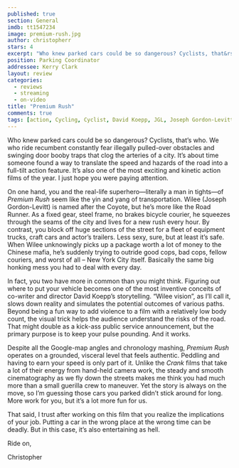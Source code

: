 ```yaml
---
published: true
section: General
imdb: tt1547234
image: premium-rush.jpg
author: christopherr
stars: 4
excerpt: "Who knew parked cars could be so dangerous? Cyclists, that&rsquo;s who. We who ride recumbent constantly fear illegally pulled-over obstacles and swinging door booby traps that clog the arteries of a city." 
position: Parking Coordinator
addressee: Kerry Clark
layout: review
categories:
  - reviews
  - streaming
  - on-video
title: "Premium Rush"
comments: true
tags: [action, Cycling, Cyclist, David Koepp, JGL, Joseph Gordon-Levitt, Premium Rush, Uncategorized]
---
```

<p>Who knew parked cars could be so dangerous? Cyclists, that&rsquo;s who. We who ride recumbent constantly fear illegally pulled-over obstacles and swinging door booby traps that clog the arteries of a city. It&rsquo;s about time someone found a way to translate the speed and hazards of the road into a full-tilt action feature. It&rsquo;s also one of the most exciting and kinetic action films of the year. I just hope you were paying attention.</p>
<p>On one hand, you and the real-life superhero&mdash;literally a man in tights&mdash;of <em>Premium Rush</em> seem like the yin and yang of transportation. Wilee (Joseph Gordon-Levitt) is named after the Coyote, but he&rsquo;s more like the Road Runner. As a fixed gear, steel frame, no brakes bicycle courier, he squeezes through the seams of the city and lives for a new rush every hour. By contrast, you block off huge sections of the street for a fleet of equipment trucks, craft cars and actor&rsquo;s trailers. Less sexy, sure, but at least it&rsquo;s safe. When Wilee unknowingly picks up a package worth a lot of money to the Chinese mafia, he&rsquo;s suddenly trying to outride good cops, bad cops, fellow couriers, and worst of all &ndash; New York City itself. Basically the same big honking mess you had to deal with every day.</p>
<p>In fact, you two have more in common than you might think. Figuring out where to put your vehicle becomes one of the most inventive conceits of co-writer and director David Koepp&rsquo;s storytelling. &ldquo;Wilee vision&rdquo;, as I&rsquo;ll call it, slows down reality and simulates the potential outcomes of various paths. Beyond being a fun way to add violence to a film with a relatively low body count, the visual trick helps the audience understand the risks of the road. That might double as a kick-ass public service announcement, but the primary purpose is to keep your pulse pounding. And it works.</p>
<p>Despite all the Google-map angles and chronology mashing, <em>Premium Rush </em>operates on a grounded, visceral level that feels authentic. Peddling and having to earn your speed is only part of it. Unlike the <em>Crank </em>films that take a lot of their energy from hand-held camera work, the steady and smooth cinematography as we fly down the streets makes me think you had much more than a small guerilla crew to maneuver. Yet the story is always on the move, so I&rsquo;m guessing those cars you parked didn&rsquo;t stick around for long. More work for you, but it&rsquo;s a lot more fun for us.</p>
<p>That said, I trust after working on this film that you realize the implications of your job. Putting a car in the wrong place at the wrong time can be deadly. But in this case, it&rsquo;s also entertaining as hell.</p>
<p>Ride on,</p>
<p>Christopher</p>
